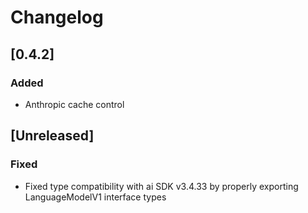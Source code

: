 # Changelog

## [0.4.2]

### Added

- Anthropic cache control

## [Unreleased]

### Fixed

- Fixed type compatibility with ai SDK v3.4.33 by properly exporting LanguageModelV1 interface types

